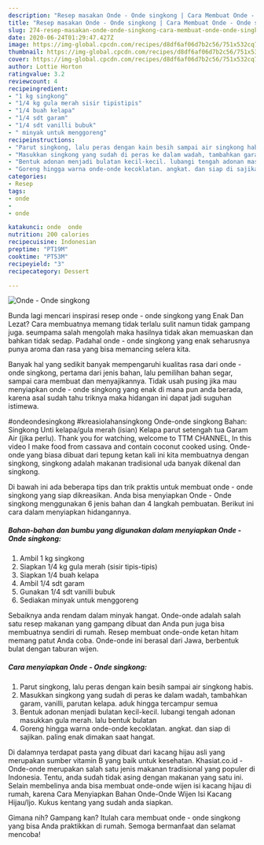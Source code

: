 ```yaml
---
description: "Resep masakan Onde - Onde singkong | Cara Membuat Onde - Onde singkong Yang Lezat"
title: "Resep masakan Onde - Onde singkong | Cara Membuat Onde - Onde singkong Yang Lezat"
slug: 274-resep-masakan-onde-onde-singkong-cara-membuat-onde-onde-singkong-yang-lezat
date: 2020-06-24T01:29:47.427Z
image: https://img-global.cpcdn.com/recipes/d8df6af06d7b2c56/751x532cq70/onde-onde-singkong-foto-resep-utama.jpg
thumbnail: https://img-global.cpcdn.com/recipes/d8df6af06d7b2c56/751x532cq70/onde-onde-singkong-foto-resep-utama.jpg
cover: https://img-global.cpcdn.com/recipes/d8df6af06d7b2c56/751x532cq70/onde-onde-singkong-foto-resep-utama.jpg
author: Lottie Horton
ratingvalue: 3.2
reviewcount: 4
recipeingredient:
- "1 kg singkong"
- "1/4 kg gula merah sisir tipistipis"
- "1/4 buah kelapa"
- "1/4 sdt garam"
- "1/4 sdt vanilli bubuk"
- " minyak untuk menggoreng"
recipeinstructions:
- "Parut singkong, lalu peras dengan kain besih sampai air singkong habis."
- "Masukkan singkong yang sudah di peras ke dalam wadah, tambahkan garam, vanilli, parutan kelapa. aduk hingga tercampur semua"
- "Bentuk adonan menjadi bulatan kecil-kecil. lubangi tengah adonan masukkan gula merah. lalu bentuk bulatan"
- "Goreng hingga warna onde-onde kecoklatan. angkat. dan siap di sajikan. paling enak dimakan saat hangat."
categories:
- Resep
tags:
- onde
- 
- onde

katakunci: onde  onde 
nutrition: 200 calories
recipecuisine: Indonesian
preptime: "PT19M"
cooktime: "PT53M"
recipeyield: "3"
recipecategory: Dessert

---
```



![Onde - Onde singkong](https://img-global.cpcdn.com/recipes/d8df6af06d7b2c56/751x532cq70/onde-onde-singkong-foto-resep-utama.jpg)

Bunda lagi mencari inspirasi resep onde - onde singkong yang Enak Dan Lezat? Cara membuatnya memang tidak terlalu sulit namun tidak gampang juga. seumpama salah mengolah maka hasilnya tidak akan memuaskan dan bahkan tidak sedap. Padahal onde - onde singkong yang enak seharusnya punya aroma dan rasa yang bisa memancing selera kita.

Banyak hal yang sedikit banyak mempengaruhi kualitas rasa dari onde - onde singkong, pertama dari jenis bahan, lalu pemilihan bahan segar, sampai cara membuat dan menyajikannya. Tidak usah pusing jika mau menyiapkan onde - onde singkong yang enak di mana pun anda berada, karena asal sudah tahu triknya maka hidangan ini dapat jadi suguhan istimewa.

#ondeondesingkong #kreasiolahansingkong Onde-onde singkong Bahan: Singkong Unti kelapa/gula merah (isian) Kelapa parut setengah tua Garam Air (jika perlu). Thank you for watching, welcome to TTM CHANNEL, In this video I make food from cassava and contain coconut cooked using. Onde-onde yang biasa dibuat dari tepung ketan kali ini kita membuatnya dengan singkong, singkong adalah makanan tradisional uda banyak dikenal dan singkong.


Di bawah ini ada beberapa tips dan trik praktis untuk membuat onde - onde singkong yang siap dikreasikan. Anda bisa menyiapkan Onde - Onde singkong menggunakan 6 jenis bahan dan 4 langkah pembuatan. Berikut ini cara dalam menyiapkan hidangannya.

<!--inarticleads1-->

##### Bahan-bahan dan bumbu yang digunakan dalam menyiapkan Onde - Onde singkong:

1. Ambil 1 kg singkong
1. Siapkan 1/4 kg gula merah (sisir tipis-tipis)
1. Siapkan 1/4 buah kelapa
1. Ambil 1/4 sdt garam
1. Gunakan 1/4 sdt vanilli bubuk
1. Sediakan  minyak untuk menggoreng


Sebaiknya anda rendam dalam minyak hangat. Onde-onde adalah salah satu resep makanan yang gampang dibuat dan Anda pun juga bisa membuatnya sendiri di rumah. Resep membuat onde-onde ketan hitam memang patut Anda coba. Onde-onde ini berasal dari Jawa, berbentuk bulat dengan taburan wijen. 

<!--inarticleads2-->

##### Cara menyiapkan Onde - Onde singkong:

1. Parut singkong, lalu peras dengan kain besih sampai air singkong habis.
1. Masukkan singkong yang sudah di peras ke dalam wadah, tambahkan garam, vanilli, parutan kelapa. aduk hingga tercampur semua
1. Bentuk adonan menjadi bulatan kecil-kecil. lubangi tengah adonan masukkan gula merah. lalu bentuk bulatan
1. Goreng hingga warna onde-onde kecoklatan. angkat. dan siap di sajikan. paling enak dimakan saat hangat.


Di dalamnya terdapat pasta yang dibuat dari kacang hijau asli yang merupakan sumber vitamin B yang baik untuk kesehatan. Khasiat.co.id - Onde-onde merupakan salah satu jenis makanan tradisional yang populer di Indonesia. Tentu, anda sudah tidak asing dengan makanan yang satu ini. Selain membelinya anda bisa membuat onde-onde wijen isi kacang hijau di rumah, karena Cara Menyiapkan Bahan Onde-Onde Wijen Isi Kacang Hijau/Ijo. Kukus kentang yang sudah anda siapkan. 

Gimana nih? Gampang kan? Itulah cara membuat onde - onde singkong yang bisa Anda praktikkan di rumah. Semoga bermanfaat dan selamat mencoba!
